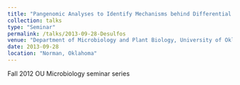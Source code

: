 ```yaml
---
title: "Pangenomic Analyses to Identify Mechanisms behind Differential Corrosion by Desulfovibrio Species"
collection: talks
type: "Seminar"
permalink: /talks/2013-09-28-Desulfos
venue: "Department of Microbiology and Plant Biology, University of Oklahoma"
date: 2013-09-28
location: "Norman, Oklahoma"
---
```


Fall 2012 OU Microbiology seminar series
